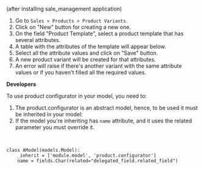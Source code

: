(after installing sale_management application)

1.  Go to `Sales > Products > Product Variants`.
2.  Click on "New" button for creating a new one.
3.  On the field "Product Template", select a product template that has
    several attributes.
4.  A table with the attributes of the template will appear below.
5.  Select all the attribute values and click on "Save" button.
6.  A new product variant will be created for that attributes.
7.  An error will raise if there's another variant with the same
    attribute values or if you haven't filled all the required values.

**Developers**

To use product configurator in your model, you need to:

1.  The product.configurator is an abstract model, hence, to be used it
    must be inherited in your model:
2.  If the model you're inheriting has `name` attribute, and it uses the
    related parameter you must override it.

&nbsp;

    class AModel(models.Model):
        _inherit = ['module.model', 'product.configurator']
        name = fields.Char(related="delegated_field.related_field")
